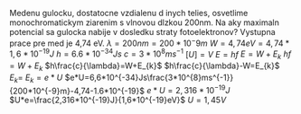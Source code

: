Medenu gulocku, dostatocne vzdialenu d inych telies, osvetlime monochromatickym ziarenim s vlnovou dlzkou 200nm. Na aky maximaln potencial sa gulocka nabije v dosledku straty fotoelektronov? Vystupna prace pre med je 4,74 eV.
$\lambda = 200nm=200*10^-9m$
$W=4,74eV=4,74*1,6*10^{-19}J$
$h=6.6*10^{-34}Js$
$c=3*10^{8}ms^{-1}$
$[U]=V$
$E=hf$
$E=W+E_{k}$
$hf=W+E_{k}$
$h\frac{c}{\lambda}=W+E_{k}$
$h\frac{c}{\lambda}-W=E_{k}$
$E_{k}=$
$E_{k}=e*U$
$e*U=6,6*10^{-34}Js\frac{3*10^{8}ms^{-1}}{200*10^{-9}m}-4,74-1.6*10^{-19}$
$e*U=2,316*10^{-19}J$
$U*e=\frac{2,316*10^{-19}J}{1,6*10^{-19}eV}$
$U = 1,45V$

